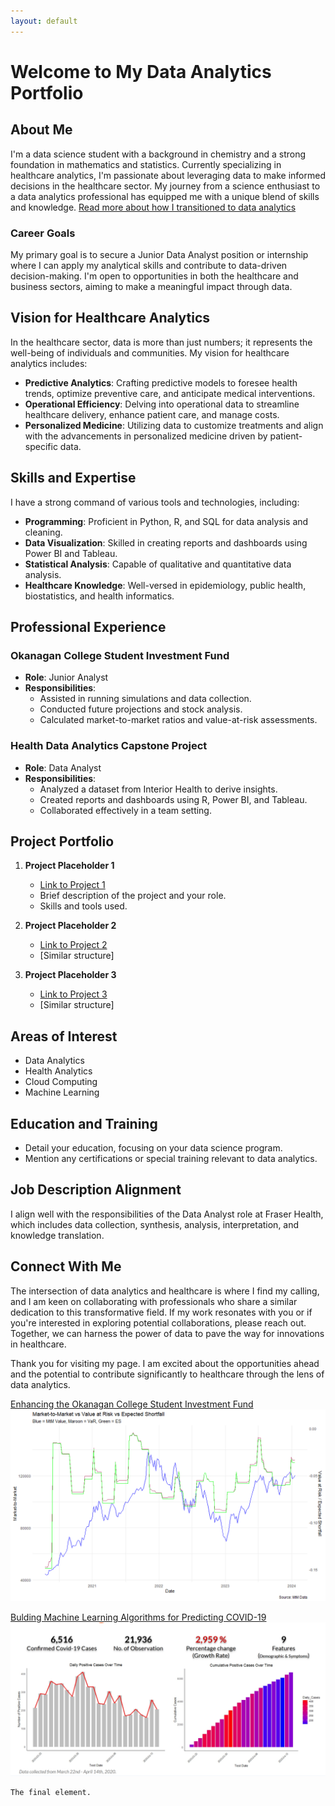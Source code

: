 ```yaml
---
layout: default
---
```


# Welcome to My Data Analytics Portfolio

## About Me

I'm a data science student with a background in chemistry and a strong foundation in mathematics and statistics. Currently specializing in healthcare analytics, I'm passionate about leveraging data to make informed decisions in the healthcare sector. My journey from a science enthusiast to a data analytics professional has equipped me with a unique blend of skills and knowledge. [Read more about how I transitioned to data analytics](why_data.md)

### Career Goals

My primary goal is to secure a Junior Data Analyst position or internship where I can apply my analytical skills and contribute to data-driven decision-making. I'm open to opportunities in both the healthcare and business sectors, aiming to make a meaningful impact through data.

## Vision for Healthcare Analytics

In the healthcare sector, data is more than just numbers; it represents the well-being of individuals and communities. My vision for healthcare analytics includes:

- **Predictive Analytics**: Crafting predictive models to foresee health trends, optimize preventive care, and anticipate medical interventions.
- **Operational Efficiency**: Delving into operational data to streamline healthcare delivery, enhance patient care, and manage costs.
- **Personalized Medicine**: Utilizing data to customize treatments and align with the advancements in personalized medicine driven by patient-specific data.

## Skills and Expertise

I have a strong command of various tools and technologies, including:

- **Programming**: Proficient in Python, R, and SQL for data analysis and cleaning.
- **Data Visualization**: Skilled in creating reports and dashboards using Power BI and Tableau.
- **Statistical Analysis**: Capable of qualitative and quantitative data analysis.
- **Healthcare Knowledge**: Well-versed in epidemiology, public health, biostatistics, and health informatics.

## Professional Experience

### Okanagan College Student Investment Fund

- **Role**: Junior Analyst
- **Responsibilities**:
  - Assisted in running simulations and data collection.
  - Conducted future projections and stock analysis.
  - Calculated market-to-market ratios and value-at-risk assessments.

### Health Data Analytics Capstone Project

- **Role**: Data Analyst
- **Responsibilities**:
  - Analyzed a dataset from Interior Health to derive insights.
  - Created reports and dashboards using R, Power BI, and Tableau.
  - Collaborated effectively in a team setting.

## Project Portfolio

1. **Project Placeholder 1**
   - [Link to Project 1](#)
   - Brief description of the project and your role.
   - Skills and tools used.

2. **Project Placeholder 2**
   - [Link to Project 2](#)
   - [Similar structure]

3. **Project Placeholder 3**
   - [Link to Project 3](#)
   - [Similar structure]

## Areas of Interest

- Data Analytics
- Health Analytics
- Cloud Computing
- Machine Learning

## Education and Training

- Detail your education, focusing on your data science program.
- Mention any certifications or special training relevant to data analytics.

## Job Description Alignment

I align well with the responsibilities of the Data Analyst role at Fraser Health, which includes data collection, synthesis, analysis, interpretation, and knowledge translation.

## Connect With Me

The intersection of data analytics and healthcare is where I find my calling, and I am keen on collaborating with professionals who share a similar dedication to this transformative field. If my work resonates with you or if you're interested in exploring potential collaborations, please reach out. Together, we can harness the power of data to pave the way for innovations in healthcare.

Thank you for visiting my page. I am excited about the opportunities ahead and the potential to contribute significantly to healthcare through the lens of data analytics.

[Enhancing the Okanagan College Student Investment Fund](#)
![Project 1 Image](/assets/img/Rplot.png)

[Bulding Machine Learning Algorithms for Predicting COVID-19](#)
![Project 2 Image](/assets/img/covid-proj.png)




```
The final element.
```
